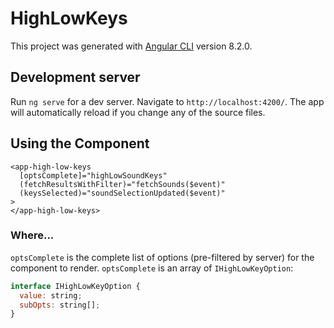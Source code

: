 # HighLowKeys

This project was generated with [Angular CLI](https://github.com/angular/angular-cli) version 8.2.0.

## Development server

Run `ng serve` for a dev server. Navigate to `http://localhost:4200/`. The app will automatically reload if you change any of the source files.

## Using the Component

```
<app-high-low-keys 
  [optsComplete]="highLowSoundKeys"
  (fetchResultsWithFilter)="fetchSounds($event)"
  (keysSelected)="soundSelectionUpdated($event)"
>
</app-high-low-keys>
```

### Where...

`optsComplete` is the complete list of options (pre-filtered by server) for the component to render. `optsComplete` is an array of `IHighLowKeyOption`:

```javascript
interface IHighLowKeyOption {
  value: string;
  subOpts: string[];
}
```



